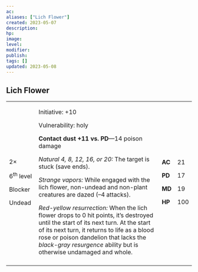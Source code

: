 ```yaml
---
ac: 
aliases: ["Lich Flower"]
created: 2023-05-07
description: 
hp: 
image: 
level: 
modifier: 
publish: 
tags: []
updated: 2023-05-08
---
```


## Lich Flower

<table>
<colgroup>
<col style="width: 16%" />
<col style="width: 71%" />
<col style="width: 5%" />
<col style="width: 6%" />
</colgroup>
<tbody>
<tr class="odd">
<td><p>2×</p>
<p>6<sup>th</sup> level</p>
<p>Blocker</p>
<p>Undead</p></td>
<td><p>Initiative: +10</p>
<p>Vulnerability: holy</p>
<p><strong>Contact dust +11 vs. PD</strong>—14 poison damage</p>
<p><em>Natural 4, 8, 12, 16, or 20:</em> The target is stuck (save
ends).</p>
<p><em>Strange vapors:</em> While engaged with the lich flower,
non-undead and non-plant creatures are dazed (–4 attacks).</p>
<p><em>Red-yellow resurrection:</em> When the lich flower drops to 0 hit
points, it’s destroyed until the start of its next turn. At the start of
its next turn, it returns to life as a blood rose or poison dandelion
that lacks the <em>black-gray resurgence</em> ability but is otherwise
undamaged and whole.</p></td>
<td><p><strong>AC</strong></p>
<p><strong>PD</strong></p>
<p><strong>MD</strong></p>
<p><strong>HP</strong></p></td>
<td><p>21</p>
<p>17</p>
<p>19</p>
<p>100</p></td>
</tr>
<tr class="even">
<td></td>
<td></td>
<td></td>
<td></td>
</tr>
</tbody>
</table>

